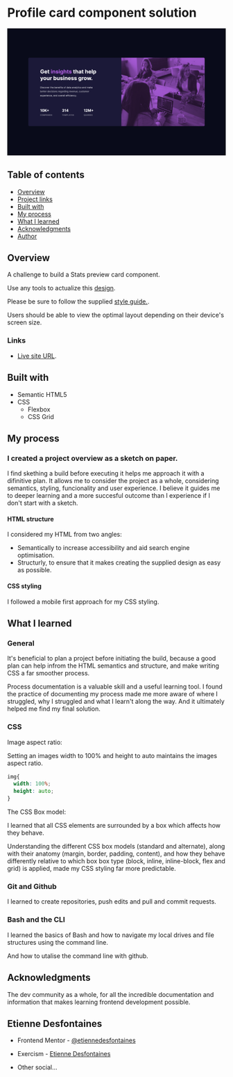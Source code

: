 # Profile card component solution

![](./screenshots/stats-preview-component-desktop-screenshot.png)

## Table of contents

- [Overview](#overview)
- [Project links](#links)
- [Built with](#built-with)
- [My process](#my-process)
- [What I learned](#what-i-learned)
- [Acknowledgments](#acknowledgments)
- [Author](#etienne-desfontaines)

## Overview

A challenge to build a Stats preview card component.

Use any tools to actualize this [design](./design).

Please be sure to follow the supplied [style guide.](./style-guide.md).

Users should be able to view the optimal layout depending on their device's screen size.

### Links

- [Live site URL](https://stats-preview-card-component-solution-etiennedesfontaines.netlify.app/).

## Built with

- Semantic HTML5
- CSS
  - Flexbox
  - CSS Grid

## My process

### I created a project overview as a sketch on paper.

I find skething a build before executing it helps me approach it with a difinitive plan.
It allows me to consider the project as a whole, considering semantics, styling, funcionality and user experience.
I believe it guides me to deeper learning and a more succesful outcome than I experience if I don't start with a sketch.

#### HTML structure

I considered my HTML from two angles:

- Semantically to increase accessibility and aid search engine optimisation.
- Structurly, to ensure that it makes creating the supplied design as easy as possible.

#### CSS styling

I followed a mobile first approach for my CSS styling.

## What I learned

### General

It's beneficial to plan a project before initiating the build, because a good plan can help infrom the HTML semantics and structure, and make writing CSS a far smoother process.

Process documentation is a valuable skill and a useful learning tool.
I found the practice of documenting my process made me more aware of where I struggled, why I struggled and what I learn't along the way. And it ultimately helped me find my final solution.

### CSS

Image aspect ratio:

Setting an images width to 100% and height to auto maintains the images aspect ratio.

```CSS
img{
  width: 100%;
  height: auto;
}
```

The CSS Box model:

I learned that all CSS elements are surrounded by a box which affects how they behave.

Understanding the different CSS box models (standard and alternate), along with their anatomy (margin, border, padding, content), and how they behave differently relative to which box box type (block, inline, inline-block, flex and grid) is applied, made my CSS styling far more predictable.

### Git and Github

I learned to create repositories, push edits and pull and commit requests.

### Bash and the CLI

I learned the basics of Bash and how to navigate my local drives and file structures using the command line.

And how to utalise the command line with github.

## Acknowledgments

The dev community as a whole, for all the incredible documentation and information that makes learning frontend development possible.

## Etienne Desfontaines

- Frontend Mentor - [@etiennedesfontaines](https://www.frontendmentor.io/profile/etiennedesfontaines)

- Exercism - [Etienne Desfontaines](https://exercism.io/profiles/etiennedesfontaines)
- Other social...
